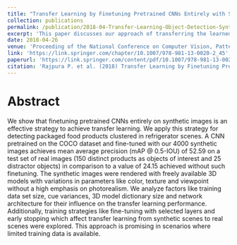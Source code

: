 ```yaml
---
title: "Transfer Learning by Finetuning Pretrained CNNs Entirely with Synthetic Images"
collection: publications
permalink: /publication/2018-04-Transfer-Learning-Object-Detection-Synthetic-Images
excerpt: 'This paper discusses our approach of transferring the learned object detection features trained entirely on Synthetic Images and tested on Real Images, which show significant performance improvements, along with easily generatable huge data for Deep Neural Networks.'
date: 2018-04-26
venue: 'Proceeding of the National Conference on Computer Vision, Pattern Recognition, Image Processing, and Graphics NCVPRIPG 2017 in CCIS, vol 841 Series of Springer, Singapore'
link: 'https://link.springer.com/chapter/10.1007/978-981-13-0020-2_45'
paperurl: 'https://link.springer.com/content/pdf/10.1007/978-981-13-0020-2_45.pdf?pdf=inline%20link'
citation: 'Rajpura P. et al. (2018) Transfer Learning by Finetuning Pretrained CNNs Entirely with Synthetic Images. In: Rameshan R., Arora C., Dutta Roy S. (eds) Computer Vision, Pattern Recognition, Image Processing, and Graphics. NCVPRIPG 2017. Communications in Computer and Information Science, vol 841. Springer, Singapore'
---
```


# Abstract

We show that finetuning pretrained CNNs entirely on synthetic images is an effective strategy to achieve transfer learning. We apply this strategy for detecting packaged food products clustered in refrigerator scenes. A CNN pretrained on the COCO dataset and fine-tuned with our 4000 synthetic images achieves mean average precision (mAP @ 0.5-IOU) of 52.59 on a test set of real images (150 distinct products as objects of interest and 25 distractor objects) in comparison to a value of 24.15 achieved without such finetuning. The synthetic images were rendered with freely available 3D models with variations in parameters like color, texture and viewpoint without a high emphasis on photorealism. We analyze factors like training data set size, cue variances, 3D model dictionary size and network architecture for their influence on the transfer learning performance. Additionally, training strategies like fine-tuning with selected layers and early stopping which affect transfer learning from synthetic scenes to real scenes were explored. This approach is promising in scenarios where limited training data is available.
